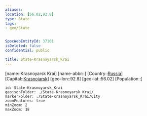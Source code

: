 ```yaml
---
aliases: 
location: [56.02,92.8]
type: State
tags:
- geo/State


SpocWebEntityId: 37101
isDeleted: false
confidential: public

title: State-Krasnoyarsk_Krai
---
```

[name::Krasnoyarsk Krai]
[name-abbr::]
[Country::[Russia](geo/Continent/Europe/Russia.md)]
[Capital::[Krasnojarsk](geo/Continent/Europe/Russia/City/Krasnojarsk.md)]
[geo-lon::92.8]
[geo-lat::56.02]
[Population::]



```leaflet
id: State-Krasnoyarsk_Krai
geojsonFolder: ./State-Krasnoyarsk_Krai/
markerFolder: ./State-Krasnoyarsk_Krai/City
zoomFeatures: true 
minZoom: 2 
maxZoom: 18
```


